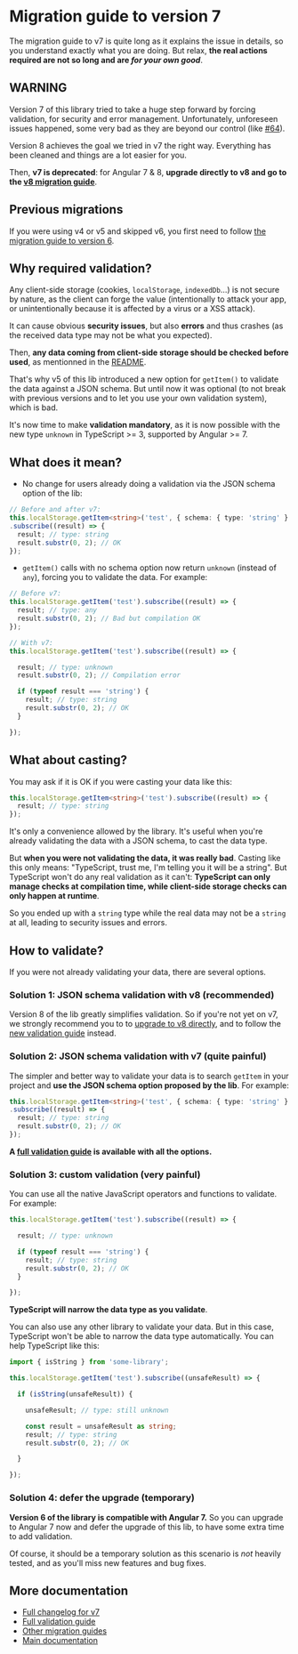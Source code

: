 # Migration guide to version 7

The migration guide to v7 is quite long as it explains the issue in details,
so you understand exactly what you are doing. But relax,
**the real actions required are not so long and are *for your own good***.

## WARNING

Version 7 of this library tried to take a huge step forward by forcing validation, for security and error management.
Unfortunately, unforeseen issues happened, some very bad as they are beyond our control
(like [#64](https://github.com/cyrilletuzi/angular-async-local-storage/issues/64)).

Version 8 achieves the goal we tried in v7 the right way. Everything has been cleaned and things are a lot easier for you.

Then, **v7 is deprecated**: for Angular 7 & 8, **upgrade directly to v8 and go to the [v8 migration guide](./MIGRATION_TO_V8.md)**.

## Previous migrations

If you were using v4 or v5 and skipped v6, you first need to follow
[the migration guide to version 6](./MIGRATION_TO_V6.md).

## Why required validation?

Any client-side storage (cookies, `localStorage`, `indexedDb`...) is not secure by nature,
as the client can forge the value (intentionally to attack your app, or unintentionally because it is affected by a virus or a XSS attack).

It can cause obvious **security issues**, but also **errors** and thus crashes (as the received data type may not be what you expected).

Then, **any data coming from client-side storage should be checked before used**, as mentionned in the [README](../README.md).

That's why v5 of this lib introduced a new option for `getItem()` to validate the data against a JSON schema.
But until now it was optional (to not break with previous versions and to let you use your own validation system), which is bad.

It's now time to make **validation mandatory**, as it is now possible with the new type `unknown` in TypeScript >= 3, supported by Angular >= 7.

## What does it mean?

- No change for users already doing a validation via the JSON schema option of the lib:

```typescript
// Before and after v7:
this.localStorage.getItem<string>('test', { schema: { type: 'string' } })
.subscribe((result) => {
  result; // type: string
  result.substr(0, 2); // OK
});
```

- `getItem()` calls with no schema option now return `unknown` (instead of `any`), forcing you to validate the data. For example:

```typescript
// Before v7:
this.localStorage.getItem('test').subscribe((result) => {
  result; // type: any
  result.substr(0, 2); // Bad but compilation OK
});

// With v7:
this.localStorage.getItem('test').subscribe((result) => {

  result; // type: unknown
  result.substr(0, 2); // Compilation error

  if (typeof result === 'string') {
    result; // type: string
    result.substr(0, 2); // OK
  }

});
```

## What about casting?

You may ask if it is OK if you were casting your data like this:

```typescript
this.localStorage.getItem<string>('test').subscribe((result) => {
  result; // type: string
});
```

It's only a convenience allowed by the library. It's useful when you're already validating the data with a JSON schema,
to cast the data type.

But **when you were not validating the data, it was really bad**.
Casting like this only means: "TypeScript, trust me, I'm telling you it will be a string".
But TypeScript won't do any real validation as it can't:
**TypeScript can only manage checks at compilation time, while client-side storage checks can only happen at runtime**.

So you ended up with a `string` type while the real data may not be a `string` at all, leading to security issues and errors.

## How to validate?

If you were not already validating your data, there are several options.

### Solution 1: JSON schema validation with v8 (recommended)

Version 8 of the lib greatly simplifies validation. So if you're not yet on v7,
we strongly recommend you to to [upgrade to v8 directly](./MIGRATION_TO_V8.md),
and to follow the [new validation guide](./VALIDATION.md) instead.

### Solution 2: JSON schema validation with v7 (quite painful)

The simpler and better way to validate your data is to search `getItem` in your project 
and **use the JSON schema option proposed by the lib**. For example:

```typescript
this.localStorage.getItem<string>('test', { schema: { type: 'string' } })
.subscribe((result) => {
  result; // type: string
  result.substr(0, 2); // OK
});
```

**A [full validation guide](./VALIDATION_BEFORE_V8.md) is available with all the options.**

### Solution 3: custom validation (very painful)

You can use all the native JavaScript operators and functions to validate. For example:

```typescript
this.localStorage.getItem('test').subscribe((result) => {

  result; // type: unknown

  if (typeof result === 'string') {
    result; // type: string
    result.substr(0, 2); // OK
  }

});
```

**TypeScript will narrow the data type as you validate**.

You can also use any other library to validate your data. But in this case,
TypeScript won't be able to narrow the data type automatically. You can help TypeScript like this:

```typescript
import { isString } from 'some-library';

this.localStorage.getItem('test').subscribe((unsafeResult) => {

  if (isString(unsafeResult)) {

    unsafeResult; // type: still unknown

    const result = unsafeResult as string;
    result; // type: string
    result.substr(0, 2); // OK

  }

});
```

### Solution 4: defer the upgrade (temporary)

**Version 6 of the library is compatible with Angular 7.**
So you can upgrade to Angular 7 now and defer the upgrade of this lib,
to have some extra time to add validation.

Of course, it should be a temporary solution as this scenario is *not* heavily tested,
and as you'll miss new features and bug fixes.

## More documentation

- [Full changelog for v7](../CHANGELOG.md)
- [Full validation guide](./VALIDATION_BEFORE_V8.md)
- [Other migration guides](../MIGRATION.md)
- [Main documentation](../README.md)
